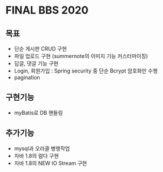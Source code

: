# FINAL BBS 2020

## 목표
* 단순 게시판 CRUD 구현
* 파일 업로드 구현 (summernote의 이미지 기능 커스터마이징)
* 답글, 댓글 기능 구현
* Login, 회원가입 : Spring security 중 단순 Bcrypt 암호화만 수행
* pagination


## 구현기능
* myBatis로 DB 핸들링


## 추가기능
* mysql과 오라클 병행작업
* 자바 1.8의 람다 구현
* 자바 1.8의 NEW IO Stream 구현